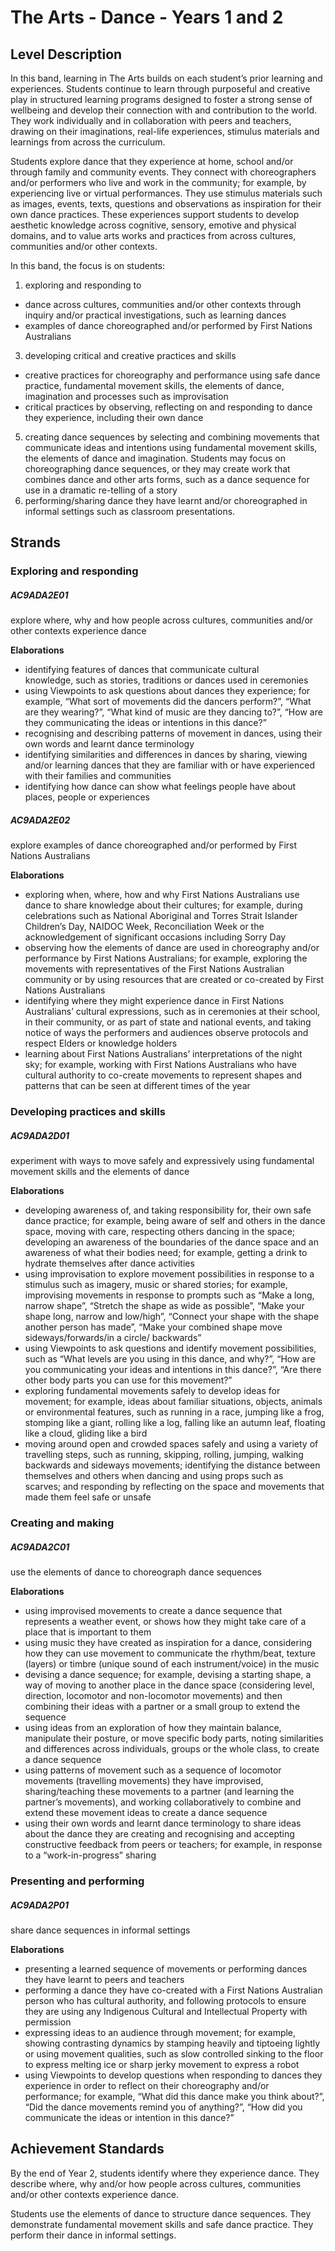# The Arts - Dance - Years 1 and 2

## Level Description

In this band, learning in The Arts builds on each student’s prior learning and experiences. Students continue to learn through purposeful and creative play in structured learning programs designed to foster a strong sense of wellbeing and develop their connection with and contribution to the world. They work individually and in collaboration with peers and teachers, drawing on their imaginations, real-life experiences, stimulus materials and learnings from across the curriculum.

Students explore dance that they experience at home, school and/or through family and community events. They connect with choreographers and/or performers who live and work in the community; for example, by experiencing live or virtual performances. They use stimulus materials such as images, events, texts, questions and observations as inspiration for their own dance practices. These experiences support students to develop aesthetic knowledge across cognitive, sensory, emotive and physical domains, and to value arts works and practices from across cultures, communities and/or other contexts.

In this band, the focus is on students:

1.  exploring and responding to

*   dance across cultures, communities and/or other contexts through inquiry and/or practical investigations, such as learning dances
*   examples of dance choreographed and/or performed by First Nations Australians

3.  developing critical and creative practices and skills

*   creative practices for choreography and performance using safe dance practice, fundamental movement skills, the elements of dance, imagination and processes such as improvisation
*   critical practices by observing, reflecting on and responding to dance they experience, including their own dance

5.  creating dance sequences by selecting and combining movements that communicate ideas and intentions using fundamental movement skills, the elements of dance and imagination. Students may focus on choreographing dance sequences, or they may create work that combines dance and other arts forms, such as a dance sequence for use in a dramatic re-telling of a story
6.  performing/sharing dance they have learnt and/or choreographed in informal settings such as classroom presentations.

## Strands

### Exploring and responding

##### AC9ADA2E01

explore where, why and how people across cultures, communities and/or other contexts experience dance

**Elaborations**
*  identifying features of dances that communicate cultural knowledge, such as stories, traditions or dances used in ceremonies
*  using Viewpoints to ask questions about dances they experience; for example, “What sort of movements did the dancers perform?”, “What are they wearing?”, “What kind of music are they dancing to?”, “How are they communicating the ideas or intentions in this dance?”
*  recognising and describing patterns of movement in dances, using their own words and learnt dance terminology
*  identifying similarities and differences in dances by sharing, viewing and/or learning dances that they are familiar with or have experienced with their families and communities
*  identifying how dance can show what feelings people have about places, people or experiences

##### AC9ADA2E02

explore examples of dance choreographed and/or performed by First Nations Australians

**Elaborations**
*  exploring when, where, how and why First Nations Australians use dance to share knowledge about their cultures; for example, during celebrations such as National Aboriginal and Torres Strait Islander Children’s Day, NAIDOC Week, Reconciliation Week or the acknowledgement of significant occasions including Sorry Day
*  observing how the elements of dance are used in choreography and/or performance by First Nations Australians; for example, exploring the movements with representatives of the First Nations Australian community or by using resources that are created or co-created by First Nations Australians
*  identifying where they might experience dance in First Nations Australians’ cultural expressions, such as in ceremonies at their school, in their community, or as part of state and national events, and taking notice of ways the performers and audiences observe protocols and respect Elders or knowledge holders
*  learning about First Nations Australians’ interpretations of the night sky; for example, working with First Nations Australians who have cultural authority to co-create movements to represent shapes and patterns that can be seen at different times of the year

### Developing practices and skills

##### AC9ADA2D01

experiment with ways to move safely and expressively using fundamental movement skills and the elements of dance

**Elaborations**
*  developing awareness of, and taking responsibility for, their own safe dance practice; for example, being aware of self and others in the dance space, moving with care, respecting others dancing in the space; developing an awareness of the boundaries of the dance space and an awareness of what their bodies need; for example, getting a drink to hydrate themselves after dance activities
*  using improvisation to explore movement possibilities in response to a stimulus such as imagery, music or shared stories; for example, improvising movements in response to prompts such as “Make a long, narrow shape”, “Stretch the shape as wide as possible”, “Make your shape long, narrow and low/high”, “Connect your shape with the shape another person has made”, “Make your combined shape move sideways/forwards/in a circle/ backwards”
*  using Viewpoints to ask questions and identify movement possibilities, such as “What levels are you using in this dance, and why?”, “How are you communicating your ideas and intentions in this dance?”, “Are there other body parts you can use for this movement?”
*  exploring fundamental movements safely to develop ideas for movement; for example, ideas about familiar situations, objects, animals or environmental features, such as running in a race, jumping like a frog, stomping like a giant, rolling like a log, falling like an autumn leaf, floating like a cloud, gliding like a bird
*  moving around open and crowded spaces safely and using a variety of travelling steps, such as running, skipping, rolling, jumping, walking backwards and sideways movements; identifying the distance between themselves and others when dancing and using props such as scarves; and responding by reflecting on the space and movements that made them feel safe or unsafe

### Creating and making

##### AC9ADA2C01

use the elements of dance to choreograph dance sequences

**Elaborations**
*  using improvised movements to create a dance sequence that represents a weather event, or shows how they might take care of a place that is important to them
*  using music they have created as inspiration for a dance, considering how they can use movement to communicate the rhythm/beat, texture (layers) or timbre (unique sound of each instrument/voice) in the music
*  devising a dance sequence; for example, devising a starting shape, a way of moving to another place in the dance space (considering level, direction, locomotor and non-locomotor movements) and then combining their ideas with a partner or a small group to extend the sequence
*  using ideas from an exploration of how they maintain balance, manipulate their posture, or move specific body parts, noting similarities and differences across individuals, groups or the whole class, to create a dance sequence
*  using patterns of movement such as a sequence of locomotor movements (travelling movements) they have improvised, sharing/teaching these movements to a partner (and learning the partner’s movements), and working collaboratively to combine and extend these movement ideas to create a dance sequence
*  using their own words and learnt dance terminology to share ideas about the dance they are creating and recognising and accepting constructive feedback from peers or teachers; for example, in response to a “work-in-progress” sharing

### Presenting and performing

##### AC9ADA2P01

share dance sequences in informal settings

**Elaborations**
*  presenting a learned sequence of movements or performing dances they have learnt to peers and teachers
*  performing a dance they have co-created with a First Nations Australian person who has cultural authority, and following protocols to ensure they are using any Indigenous Cultural and Intellectual Property with permission
*  expressing ideas to an audience through movement; for example, showing contrasting dynamics by stamping heavily and tip­toeing lightly or using movement qualities, such as slow controlled sinking to the floor to express melting ice or sharp jerky movement to express a robot
*  using Viewpoints to develop questions when responding to dances they experience in order to reflect on their choreography and/or performance; for example, “What did this dance make you think about?”, “Did the dance movements remind you of anything?”, “How did you communicate the ideas or intention in this dance?”

## Achievement Standards

By the end of Year 2, students identify where they experience dance. They describe where, why and/or how people across cultures, communities and/or other contexts experience dance.

Students use the elements of dance to structure dance sequences. They demonstrate fundamental movement skills and safe dance practice. They perform their dance in informal settings.

